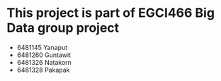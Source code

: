 # This project is part of EGCI466 Big Data group project

- 6481145 Yanaput 
- 6481260 Guntawit 
- 6481326 Natakorn
- 6481328 Pakapak